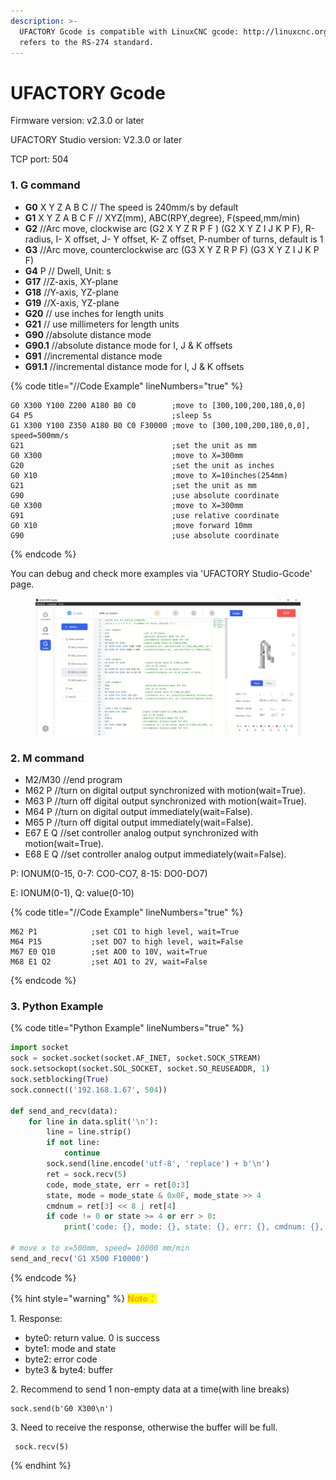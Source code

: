 ```yaml
---
description: >-
  UFACTORY Gcode is compatible with LinuxCNC gcode: http://linuxcnc.org/,  and
  refers to the RS-274 standard.
---
```


# UFACTORY Gcode

Firmware version:  v2.3.0 or later

UFACTORY Studio version:  V2.3.0 or later

TCP port: 504



### 1. G command

* **G0** X Y Z A B C   // The speed is 240mm/s by default
* **G1** X Y Z A B C F  // XYZ(mm),  ABC(RPY,degree), F(speed,mm/min)
* **G2**    //Arc move, clockwise arc (G2 X Y Z R P F ) (G2 X Y Z I J K P F),  R-radius, I- X offset, J- Y offset, K- Z offset, P-number of turns, default is 1
* **G3**     //Arc move, counterclockwise arc (G3 X Y Z R P F) (G3 X Y Z I J K P F)
* **G4** P    // Dwell, Unit: s
* **G17**    //Z-axis, XY-plane
* **G18**   //Y-axis, YZ-plane
* **G19**   //X-axis, YZ-plane
* **G20**    // use inches for length units
* **G21**    // use millimeters for length units
* **G90**  //absolute distance mode
* **G90.1**  //absolute distance mode for I, J & K offsets
* **G91**   //incremental distance mode
* **G91.1**  //incremental distance mode for I, J & K offsets

{% code title="//Code Example" lineNumbers="true" %}
```gcode
G0 X300 Y100 Z200 A180 B0 C0        ;move to [300,100,200,180,0,0]
G4 P5                               ;sleep 5s
G1 X300 Y100 Z350 A180 B0 C0 F30000 ;move to [300,100,200,180,0,0], speed=500mm/s
G21                                 ;set the unit as mm
G0 X300                             ;move to X=300mm
G20                                 ;set the unit as inches
G0 X10                              ;move to X=10inches(254mm)
G21                                 ;set the unit as mm
G90                                 ;use absolute coordinate
G0 X300                             ;move to X=300mm
G91                                 ;use relative coordinate
G0 X10                              ;move forward 10mm
G90                                 ;use absolute coordinate
```
{% endcode %}

You can debug and check more examples via 'UFACTORY Studio-Gcode' page.

<figure><img src=".gitbook/assets/Gcode_example.png" alt=""><figcaption></figcaption></figure>

### 2. M command

* M2/M30  //end program
* M62 P      //turn on digital output synchronized with motion(wait=True).
* M63 P      //turn off digital output synchronized with motion(wait=True).
* M64 P     //turn on digital output immediately(wait=False).
* M65 P     //turn off digital output immediately(wait=False).
* E67 E Q  //set controller analog output synchronized with motion(wait=True).
* E68 E Q  //set controller analog output immediately(wait=False).

P: IONUM(0-15, 0-7: CO0-CO7, 8-15: DO0-DO7)

E: IONUM(0-1), Q: value(0-10)

{% code title="//Code Example" lineNumbers="true" %}
```gcode
M62 P1            ;set CO1 to high level, wait=True
M64 P15           ;set DO7 to high level, wait=False
M67 E0 Q10        ;set AO0 to 10V, wait=True
M68 E1 Q2         ;set AO1 to 2V, wait=False
```
{% endcode %}

### **3. Python Example**

{% code title="Python Example" lineNumbers="true" %}
```python
import socket
sock = socket.socket(socket.AF_INET, socket.SOCK_STREAM)
sock.setsockopt(socket.SOL_SOCKET, socket.SO_REUSEADDR, 1)
sock.setblocking(True)
sock.connect(('192.168.1.67', 504))

def send_and_recv(data):
    for line in data.split('\n'):
        line = line.strip()
        if not line:
            continue
        sock.send(line.encode('utf-8', 'replace') + b'\n')
        ret = sock.recv(5)
        code, mode_state, err = ret[0:3]
        state, mode = mode_state & 0x0F, mode_state >> 4
        cmdnum = ret[3] << 8 | ret[4]
        if code != 0 or state >= 4 or err > 0:
            print('code: {}, mode: {}, state: {}, err: {}, cmdnum: {}, cmd: {}'.format(code, mode, state, err, cmdnum, line))

# move x to x=500mm, speed= 10000 mm/min
send_and_recv('G1 X500 F10000')
```
{% endcode %}

{% hint style="warning" %}
<mark style="color:orange;">**Note：**</mark>

1\. Response:

* byte0: return value.  0 is success
* byte1: mode and state
* byte2: error code
* byte3 & byte4: buffer

2\. Recommend to send 1 non-empty data at a time(with line breaks)

```
sock.send(b'G0 X300\n')
```

3\. Need to receive the response, otherwise the buffer will be full.

```
 sock.recv(5)
```
{% endhint %}

